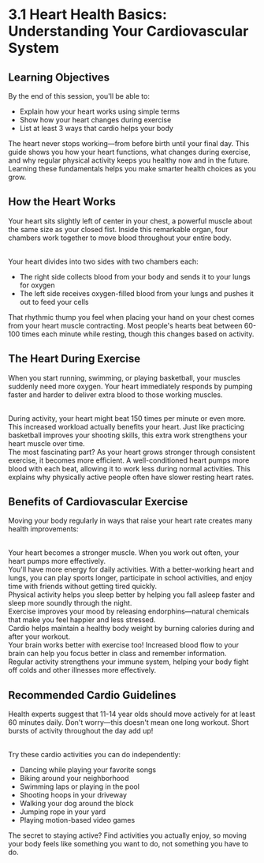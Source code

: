 # 3.1 Heart Health Basics: Understanding Your Cardiovascular System

## Learning Objectives

By the end of this session, you'll be able to:

- Explain how your heart works using simple terms
- Show how your heart changes during exercise
- List at least 3 ways that cardio helps your body

The heart never stops working—from before birth until your final day. This guide shows you how your heart functions, what changes during exercise, and why regular physical activity keeps you healthy now and in the future. Learning these fundamentals helps you make smarter health choices as you grow.

## How the Heart Works
Your heart sits slightly left of center in your chest, a powerful muscle about the same size as your closed fist. Inside this remarkable organ, four chambers work together to move blood throughout your entire body.

<br/>
Your heart divides into two sides with two chambers each:

- The right side collects blood from your body and sends it to your lungs for oxygen
- The left side receives oxygen-filled blood from your lungs and pushes it out to feed your cells

That rhythmic thump you feel when placing your hand on your chest comes from your heart muscle contracting. Most people's hearts beat between 60-100 times each minute while resting, though this changes based on activity.

## The Heart During Exercise
When you start running, swimming, or playing basketball, your muscles suddenly need more oxygen. Your heart immediately responds by pumping faster and harder to deliver extra blood to those working muscles.

<br/>
During activity, your heart might beat 150 times per minute or even more. This increased workload actually benefits your heart. Just like practicing basketball improves your shooting skills, this extra work strengthens your heart muscle over time.

<br/>
The most fascinating part? As your heart grows stronger through consistent exercise, it becomes more efficient. A well-conditioned heart pumps more blood with each beat, allowing it to work less during normal activities. This explains why physically active people often have slower resting heart rates.

## Benefits of Cardiovascular Exercise
Moving your body regularly in ways that raise your heart rate creates many health improvements:

<br/>
Your heart becomes a stronger muscle. When you work out often, your heart pumps more effectively.

<br/>
You'll have more energy for daily activities. With a better-working heart and lungs, you can play sports longer, participate in school activities, and enjoy time with friends without getting tired quickly.

<br/>
Physical activity helps you sleep better by helping you fall asleep faster and sleep more soundly through the night.

<br/>
Exercise improves your mood by releasing endorphins—natural chemicals that make you feel happier and less stressed.

<br/>
Cardio helps maintain a healthy body weight by burning calories during and after your workout.

<br/>
Your brain works better with exercise too! Increased blood flow to your brain can help you focus better in class and remember information.

<br/>
Regular activity strengthens your immune system, helping your body fight off colds and other illnesses more effectively.

## Recommended Cardio Guidelines
Health experts suggest that 11-14 year olds should move actively for at least 60 minutes daily. Don't worry—this doesn't mean one long workout. Short bursts of activity throughout the day add up!

<br/>
Try these cardio activities you can do independently:

- Dancing while playing your favorite songs
- Biking around your neighborhood
- Swimming laps or playing in the pool
- Shooting hoops in your driveway
- Walking your dog around the block
- Jumping rope in your yard
- Playing motion-based video games

The secret to staying active? Find activities you actually enjoy, so moving your body feels like something you want to do, not something you have to do.